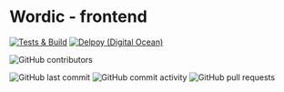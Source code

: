 # Wordic - frontend

[![Tests & Build](https://github.com/wordic-app/frontend-react/actions/workflows/tests_and_build.yml/badge.svg?branch=develop)](https://github.com/wordic-app/frontend-react/actions/workflows/tests_and_build.yml)
[![Delpoy (Digital Ocean)](https://github.com/wordic-app/frontend-react/actions/workflows/deploy.yml/badge.svg?branch=develop)](https://github.com/wordic-app/frontend-react/actions/workflows/deploy.yml)

![GitHub contributors](https://img.shields.io/github/contributors/wordic-app/frontend-react?style=plastic)

![GitHub last commit](https://img.shields.io/github/last-commit/wordic-app/frontend-react?style=plastic)
![GitHub commit activity](https://img.shields.io/github/commit-activity/m/wordic-app/frontend-react?style=plastic)
![GitHub pull requests](https://img.shields.io/github/issues-pr-raw/wordic-app/frontend-react?style=plastic)
